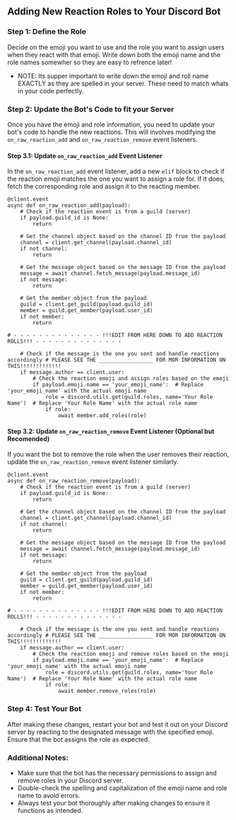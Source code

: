 ## Adding New Reaction Roles to Your Discord Bot

### Step 1: Define the Role

Decide on the emoji you want to use and the role you want to assign users when they react with that emoji. Write down both the emoji name and the role names somewher so they are easy to refrence later!
- NOTE: Its supper important to write down the emoji and roll name EXACTLY as they are spelled in your server. These need to match whats in your code perfectly.  

### Step 2: Update the Bot's Code to fit your Server

Once you have the emoji and role information, you need to update your bot's code to handle the new reactions. This will involves modifying the `on_raw_reaction_add` and `on_raw_reaction_remove` event listeners.

#### Step 3.1: Update `on_raw_reaction_add` Event Listener

In the `on_raw_reaction_add` event listener, add a new `elif` block to check if the reaction emoji matches the one you want to assign a role for. If it does, fetch the corresponding role and assign it to the reacting member.

```
@client.event
async def on_raw_reaction_add(payload):
    # Check if the reaction event is from a guild (server)
    if payload.guild_id is None:
        return

    # Get the channel object based on the channel ID from the payload
    channel = client.get_channel(payload.channel_id)
    if not channel:
        return

    # Get the message object based on the message ID from the payload
    message = await channel.fetch_message(payload.message_id)
    if not message:
        return

    # Get the member object from the payload
    guild = client.get_guild(payload.guild_id)
    member = guild.get_member(payload.user_id)
    if not member:
        return

# - - - - - - - - - - - - - - !!!EDIT FROM HERE DOWN TO ADD REACTION ROLLS!!! - - - - - - - - - - - - - -

    # Check if the message is the one you sent and handle reactions accordingly # PLEASE SEE THE _________________ FOR MOR INFORMATION ON THIS!!!!!!!!!!!!!
    if message.author == client.user:
        # Check the reaction emoji and assign roles based on the emoji
        if payload.emoji.name == 'your_emoji_name':  # Replace 'your_emoji_name' with the actual emoji name
            role = discord.utils.get(guild.roles, name='Your Role Name')  # Replace 'Your Role Name' with the actual role name
            if role:
                await member.add_roles(role)
```

#### Step 3.2: Update `on_raw_reaction_remove` Event Listener (Optional but Recomended)
If you want the bot to remove the role when the user removes their reaction, update the `on_raw_reaction_remove` event listener similarly.
```
@client.event
async def on_raw_reaction_remove(payload):
    # Check if the reaction event is from a guild (server)
    if payload.guild_id is None:
        return

    # Get the channel object based on the channel ID from the payload
    channel = client.get_channel(payload.channel_id)
    if not channel:
        return

    # Get the message object based on the message ID from the payload
    message = await channel.fetch_message(payload.message_id)
    if not message:
        return

    # Get the member object from the payload
    guild = client.get_guild(payload.guild_id)
    member = guild.get_member(payload.user_id)
    if not member:
        return

# - - - - - - - - - - - - - - !!!EDIT FROM HERE DOWN TO ADD REACTION ROLLS!!! - - - - - - - - - - - - - -  

    # Check if the message is the one you sent and handle reactions accordingly # PLEASE SEE THE _________________ FOR MOR INFORMATION ON THIS!!!!!!!!!!!!!
    if message.author == client.user:
        # Check the reaction emoji and remove roles based on the emoji
        if payload.emoji.name == 'your_emoji_name':  # Replace 'your_emoji_name' with the actual emoji name
            role = discord.utils.get(guild.roles, name='Your Role Name')  # Replace 'Your Role Name' with the actual role name
            if role:
                await member.remove_roles(role)

```
### Step 4: Test Your Bot

After making these changes, restart your bot and test it out on your Discord server by reacting to the designated message with the specified emoji. Ensure that the bot assigns the role as expected.

### Additional Notes:
- Make sure that the bot has the necessary permissions to assign and remove roles in your Discord server.
- Double-check the spelling and capitalization of the emoji name and role name to avoid errors.
- Always test your bot thoroughly after making changes to ensure it functions as intended.
